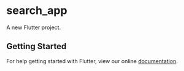 # search_app

A new Flutter project.

## Getting Started

For help getting started with Flutter, view our online
[documentation](https://flutter.io/).
